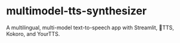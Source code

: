 # multimodel-tts-synthesizer
A multilingual, multi-model text-to-speech app with Streamlit, 🐸TTS, Kokoro, and YourTTS.

